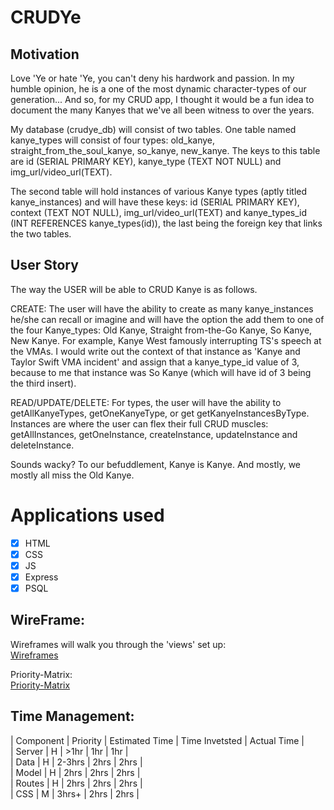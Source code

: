 # CRUDYe

## Motivation

Love 'Ye or hate 'Ye, you can't deny his hardwork and passion. In my humble opinion, he is a one of the most dynamic character-types of our generation... And so, for my CRUD app, I thought it would be a fun idea to document the many Kanyes that we've all been witness to over the years. 

My database (crudye_db) will consist of two tables. One table named kanye_types will consist of four types: old_kanye, straight_from_the_soul_kanye, so_kanye, new_kanye. The keys to this table are id (SERIAL PRIMARY KEY), kanye_type (TEXT NOT NULL) and img_url/video_url(TEXT). 

The second table will hold instances of various Kanye types (aptly titled kanye_instances) and will have these keys: id (SERIAL PRIMARY KEY), context (TEXT NOT NULL), img_url/video_url(TEXT) and kanye_types_id (INT REFERENCES kanye_types(id)), the last being the foreign key that links the two tables.

## User Story

The way the USER will be able to CRUD Kanye is as follows.

CREATE: The user will have the ability to create as many kanye_instances he/she can recall or imagine and will have the option the add them to one of the four Kanye_types: Old Kanye, Straight from-the-Go Kanye, So Kanye, New Kanye. For example, Kanye West famously interrupting TS's speech at the VMAs. I would write out the context of that instance as 'Kanye and Taylor Swift VMA incident' and assign that a kanye_type_id value of 3, because to me that instance was So Kanye (which will have id of 3 being the third insert).

READ/UPDATE/DELETE: For types, the user will have the ability to getAllKanyeTypes,  getOneKanyeType, or get getKanyeInstancesByType. Instances are where the user can flex their full CRUD muscles: getAllInstances, getOneInstance, createInstance, updateInstance and deleteInstance.

Sounds wacky? To our befuddlement, Kanye is Kanye. And mostly, we mostly all miss the Old Kanye.

# Applications used

- [x] HTML
- [x] CSS
- [x] JS
- [x] Express
- [x] PSQL

## WireFrame:

Wireframes will walk you through the 'views' set up:<br />
[Wireframes](images/CRUDYe-wireframe.jpg?raw=true "Wireframes")

Priority-Matrix:<br />
[Priority-Matrix](CRUDYe-Priority-Matrix.jpg?raw=true "Priority-Matrix")

## Time Management:

| Component | Priority | Estimated Time | Time Invetsted | Actual Time |<br />
| Server | H |  >1hr | 1hr | 1hr |<br />
| Data | H | 2-3hrs | 2hrs | 2hrs |<br />
| Model | H |  2hrs | 2hrs | 2hrs |<br />
| Routes | H |  2hrs | 2hrs | 2hrs |<br />
| CSS | M |  3hrs+ | 2hrs | 2hrs |<br />





